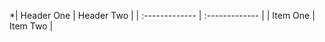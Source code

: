 *| Header One     | Header Two     |
| :------------- | :------------- |
| Item One       | Item Two       |
